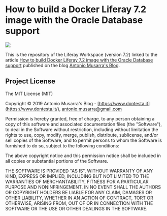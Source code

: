 # How to build a Docker Liferay 7.2 image with the Oracle Database support

![](https://www.dontesta.it/wp-content/uploads/2019/08/HowToBuildLiferay72DockerImageFeatureImage.png)

This is the repository of the Liferay Workspace (version 7.2) linked to the article [How to build Docker Liferay 7.2 image with the Oracle Database support](https://www.dontesta.it/en/2019/08/21/how-to-build-a-docker-liferay-7-2-image-with-the-oracle-database-support/) published on the blog [Antonio Musarra's Blog](https://www.dontesta.it).



## Project License

The MIT License (MIT)

Copyright © 2019 Antonio Musarra's Blog - [https://www.dontesta.it](https://www.dontesta.it/), antonio.musarra@gmail.com

Permission is hereby granted, free of charge, to any person obtaining a copy of this software and associated documentation files (the "Software"), to deal in the Software without restriction, including without limitation the rights to use, copy, modify, merge, publish, distribute, sublicense, and/or sell copies of the Software, and to permit persons to whom the Software is furnished to do so, subject to the following conditions:

The above copyright notice and this permission notice shall be included in all copies or substantial portions of the Software.

THE SOFTWARE IS PROVIDED "AS IS", WITHOUT WARRANTY OF ANY KIND, EXPRESS OR IMPLIED, INCLUDING BUT NOT LIMITED TO THE WARRANTIES OF MERCHANTABILITY, FITNESS FOR A PARTICULAR PURPOSE AND NONINFRINGEMENT. IN NO EVENT SHALL THE AUTHORS OR COPYRIGHT HOLDERS BE LIABLE FOR ANY CLAIM, DAMAGES OR OTHER LIABILITY, WHETHER IN AN ACTION OF CONTRACT, TORT OR OTHERWISE, ARISING FROM, OUT OF OR IN CONNECTION WITH THE SOFTWARE OR THE USE OR OTHER DEALINGS IN THE SOFTWARE.